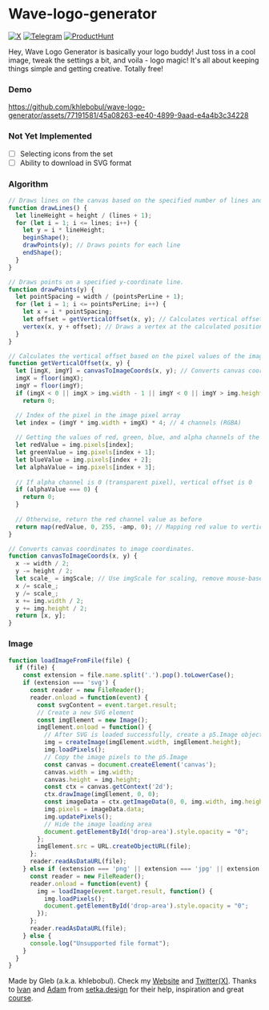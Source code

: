 # Wave-logo-generator

[![X](https://img.shields.io/badge/X-000?style=for-the-badge&logo=x)](https://x.com/khlebobul) [![Telegram](https://img.shields.io/badge/Telegram-000?style=for-the-badge&logo=telegram&logoColor=2CA5E0)](https://t.me/khlebobul) [![ProductHunt](https://img.shields.io/badge/producthunt-DA552F?style=for-the-badge&logo=producthunt&logoColor=white)](https://www.producthunt.com/products/wave-logo-generator#wave-logo-generator)

Hey, Wave Logo Generator is basically your logo buddy! Just toss in a cool image, tweak the settings a bit, and voila - logo magic! It's all about keeping things simple and getting creative. Totally free!

### Demo

https://github.com/khlebobul/wave-logo-generator/assets/77191581/45a08263-ee40-4899-9aad-e4a4b3c34228

### Not Yet Implemented

- [ ] Selecting icons from the set 
- [ ] Ability to download in SVG format

### Algorithm
```js
// Draws lines on the canvas based on the specified number of lines and points per line.
function drawLines() {
  let lineHeight = height / (lines + 1);
  for (let i = 1; i <= lines; i++) {
    let y = i * lineHeight;
    beginShape();
    drawPoints(y); // Draws points for each line
    endShape();
  }
}

// Draws points on a specified y-coordinate line.
function drawPoints(y) {
  let pointSpacing = width / (pointsPerLine + 1);
  for (let i = 1; i <= pointsPerLine; i++) {
    let x = i * pointSpacing;
    let offset = getVerticalOffset(x, y); // Calculates vertical offset for each point
    vertex(x, y + offset); // Draws a vertex at the calculated position
  }
}

// Calculates the vertical offset based on the pixel values of the image at the given canvas coordinates.
function getVerticalOffset(x, y) {
  let [imgX, imgY] = canvasToImageCoords(x, y); // Converts canvas coordinates to image coordinates
  imgX = floor(imgX);
  imgY = floor(imgY);
  if (imgX < 0 || imgX > img.width - 1 || imgY < 0 || imgY > img.height - 1)
    return 0;

  // Index of the pixel in the image pixel array
  let index = (imgY * img.width + imgX) * 4; // 4 channels (RGBA)
  
  // Getting the values of red, green, blue, and alpha channels of the pixel
  let redValue = img.pixels[index];
  let greenValue = img.pixels[index + 1];
  let blueValue = img.pixels[index + 2];
  let alphaValue = img.pixels[index + 3];
  
  // If alpha channel is 0 (transparent pixel), vertical offset is 0
  if (alphaValue === 0) {
    return 0;
  }
  
  // Otherwise, return the red channel value as before
  return map(redValue, 0, 255, -amp, 0); // Mapping red value to vertical offset
}

// Converts canvas coordinates to image coordinates.
function canvasToImageCoords(x, y) {
  x -= width / 2;
  y -= height / 2;
  let scale_ = imgScale; // Use imgScale for scaling, remove mouse-based scaling
  x /= scale_;
  y /= scale_;
  x += img.width / 2;
  y += img.height / 2;
  return [x, y];
}

```

### Image 

```js
function loadImageFromFile(file) {
  if (file) {
    const extension = file.name.split('.').pop().toLowerCase();
    if (extension === 'svg') {
      const reader = new FileReader();
      reader.onload = function(event) {
        const svgContent = event.target.result;
        // Create a new SVG element
        const imgElement = new Image();
        imgElement.onload = function() {
          // After SVG is loaded successfully, create a p5.Image object
          img = createImage(imgElement.width, imgElement.height);
          img.loadPixels();
          // Copy the image pixels to the p5.Image
          const canvas = document.createElement('canvas');
          canvas.width = img.width;
          canvas.height = img.height;
          const ctx = canvas.getContext('2d');
          ctx.drawImage(imgElement, 0, 0);
          const imageData = ctx.getImageData(0, 0, img.width, img.height);
          img.pixels = imageData.data;
          img.updatePixels();
          // Hide the image loading area
          document.getElementById('drop-area').style.opacity = "0";
        };
        imgElement.src = URL.createObjectURL(file);
      };
      reader.readAsDataURL(file);
    } else if (extension === 'png' || extension === 'jpg' || extension === 'jpeg') {
      const reader = new FileReader();
      reader.onload = function(event) {
        img = loadImage(event.target.result, function() {
          img.loadPixels();
          document.getElementById('drop-area').style.opacity = "0";
        });
      };
      reader.readAsDataURL(file);
    } else {
      console.log("Unsupported file format");
    }
  }
}
```

Made by Gleb (a.k.a. khlebobul). Check my [Website](https://khlebobul.github.io/) and [Twitter(X)](https://twitter.com/khlebobul).
Thanks to [Ivan](https://ivandianov.com/) and [Adam](https://cdarr.ru/) from [setka.design](https://setka.design) for their help, inspiration and great [course](https://setka.design).
